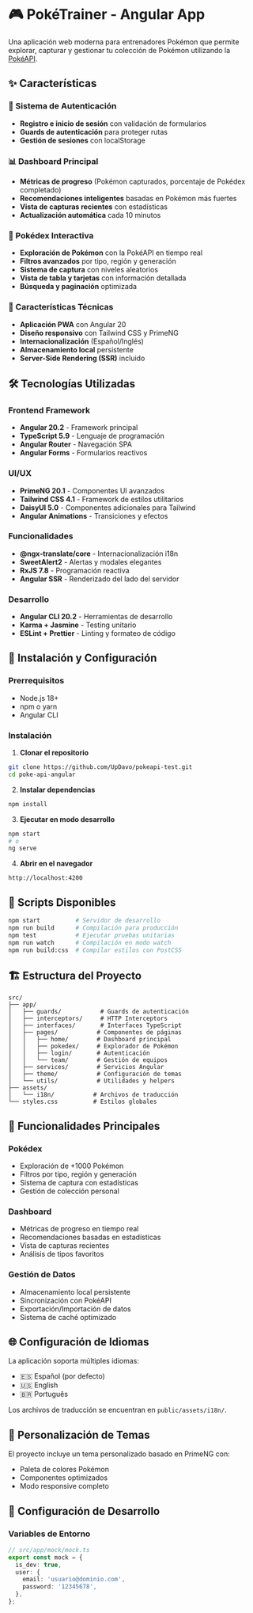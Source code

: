 # 🎮 PokéTrainer - Angular App

Una aplicación web moderna para entrenadores Pokémon que permite explorar, capturar y gestionar tu colección de Pokémon utilizando la [PokéAPI](https://pokeapi.co/).

## ✨ Características

### 🔐 Sistema de Autenticación
- **Registro e inicio de sesión** con validación de formularios
- **Guards de autenticación** para proteger rutas
- **Gestión de sesiones** con localStorage

### 📊 Dashboard Principal
- **Métricas de progreso** (Pokémon capturados, porcentaje de Pokédex completado)
- **Recomendaciones inteligentes** basadas en Pokémon más fuertes
- **Vista de capturas recientes** con estadísticas
- **Actualización automática** cada 10 minutos

### 🎯 Pokédex Interactiva
- **Exploración de Pokémon** con la PokéAPI en tiempo real
- **Filtros avanzados** por tipo, región y generación
- **Sistema de captura** con niveles aleatorios
- **Vista de tabla y tarjetas** con información detallada
- **Búsqueda y paginación** optimizada

### 📱 Características Técnicas
- **Aplicación PWA** con Angular 20
- **Diseño responsivo** con Tailwind CSS y PrimeNG
- **Internacionalización** (Español/Inglés)
- **Almacenamiento local** persistente
- **Server-Side Rendering (SSR)** incluido

## 🛠️ Tecnologías Utilizadas

### Frontend Framework
- **Angular 20.2** - Framework principal
- **TypeScript 5.9** - Lenguaje de programación
- **Angular Router** - Navegación SPA
- **Angular Forms** - Formularios reactivos

### UI/UX
- **PrimeNG 20.1** - Componentes UI avanzados
- **Tailwind CSS 4.1** - Framework de estilos utilitarios
- **DaisyUI 5.0** - Componentes adicionales para Tailwind
- **Angular Animations** - Transiciones y efectos

### Funcionalidades
- **@ngx-translate/core** - Internacionalización i18n
- **SweetAlert2** - Alertas y modales elegantes
- **RxJS 7.8** - Programación reactiva
- **Angular SSR** - Renderizado del lado del servidor

### Desarrollo
- **Angular CLI 20.2** - Herramientas de desarrollo
- **Karma + Jasmine** - Testing unitario
- **ESLint + Prettier** - Linting y formateo de código

## 🚀 Instalación y Configuración

### Prerrequisitos
- Node.js 18+ 
- npm o yarn
- Angular CLI

### Instalación

1. **Clonar el repositorio**
```bash
git clone https://github.com/UpDavo/pokeapi-test.git
cd poke-api-angular
```

2. **Instalar dependencias**
```bash
npm install
```

3. **Ejecutar en modo desarrollo**
```bash
npm start
# o
ng serve
```

4. **Abrir en el navegador**
```
http://localhost:4200
```

## 📝 Scripts Disponibles

```bash
npm start          # Servidor de desarrollo
npm run build      # Compilación para producción
npm test           # Ejecutar pruebas unitarias
npm run watch      # Compilación en modo watch
npm run build:css  # Compilar estilos con PostCSS
```

## 🏗️ Estructura del Proyecto

```
src/
├── app/
│   ├── guards/           # Guards de autenticación
│   ├── interceptors/     # HTTP Interceptors
│   ├── interfaces/       # Interfaces TypeScript
│   ├── pages/           # Componentes de páginas
│   │   ├── home/        # Dashboard principal
│   │   ├── pokedex/     # Explorador de Pokémon
│   │   ├── login/       # Autenticación
│   │   └── team/        # Gestión de equipos
│   ├── services/        # Servicios Angular
│   ├── theme/           # Configuración de temas
│   └── utils/           # Utilidades y helpers
├── assets/
│   └── i18n/           # Archivos de traducción
└── styles.css          # Estilos globales
```

## 🎯 Funcionalidades Principales

### Pokédex
- Exploración de +1000 Pokémon
- Filtros por tipo, región y generación
- Sistema de captura con estadísticas
- Gestión de colección personal

### Dashboard
- Métricas de progreso en tiempo real
- Recomendaciones basadas en estadísticas
- Vista de capturas recientes
- Análisis de tipos favoritos

### Gestión de Datos
- Almacenamiento local persistente
- Sincronización con PokéAPI
- Exportación/Importación de datos
- Sistema de caché optimizado

## 🌐 Configuración de Idiomas

La aplicación soporta múltiples idiomas:
- 🇪🇸 Español (por defecto)
- 🇺🇸 English
- 🇧🇷 Português

Los archivos de traducción se encuentran en `public/assets/i18n/`.

## 🎨 Personalización de Temas

El proyecto incluye un tema personalizado basado en PrimeNG con:
- Paleta de colores Pokémon
- Componentes optimizados
- Modo responsive completo

## 🔧 Configuración de Desarrollo

### Variables de Entorno
```typescript
// src/app/mock/mock.ts
export const mock = {
  is_dev: true,
  user: {
    email: 'usuario@dominio.com',
    password: '12345678',
  },
};
```

